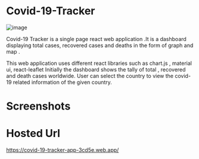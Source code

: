 # Covid-19-Tracker

![image](https://user-images.githubusercontent.com/60578091/152031718-0dce12c6-abf7-4ec5-978f-bada4f83bab7.png)

Covid-19 Tracker is a single page react web application .It is a dashboard displaying total cases, recovered cases and deaths in the form of graph and map .

This web application uses different react libraries such as chart.js , material ui, react-leaflet
Initially the dashboard shows the tally of total , recovered and death cases worldwide. User can select the country to view the covid-19 related information of the given country.

# Screenshots

# Hosted Url 

https://covid-19-tracker-app-3cd5e.web.app/
